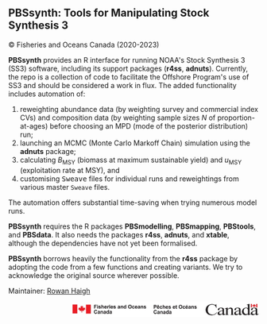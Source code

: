 ## PBSsynth: Tools for Manipulating Stock Synthesis 3 ##
&copy; Fisheries and Oceans Canada (2020-2023)

<b>PBSsynth</b> provides an R interface for running NOAA's Stock Synthesis 3 (SS3) software, including its support packages (<b>r4ss</b>, <b>adnuts</b>). Currently, the repo is a collection of code to facilitate the Offshore Program's use of SS3 and should be considered a work in flux. The added functionality includes automation of:

1. reweighting abundance data (by weighting survey and commercial index CVs) and composition data (by weighting sample sizes <i>N</i> of proportion-at-ages) before choosing an MPD (mode of the posterior distribution) run;
2. launching an MCMC (Monte Carlo Markoff Chain) simulation using the <b>adnuts</b> package;
3. calculating <i>B</i><sub>MSY</sub> (biomass at maximum sustainable yield) and <i>u</i><sub>MSY</sub> (exploitation rate at MSY), and
4. customising <tt>Sweave</tt> files for individual runs and reweightings from various master `Sweave` files.

The automation offers substantial time-saving when trying numerous model runs.

<b>PBSsynth</b> requires the R packages <b>PBSmodelling</b>, <b>PBSmapping</b>, <b>PBStools</b>, and <b>PBSdata</b>. 
It also needs the packages <b>r4ss</b>, <b>adnuts</b>, and <b>xtable</b>, although the dependencies have not yet been formalised.

<b>PBSsynth</b> borrows heavily the functionality from the <b>r4ss</b> package by adopting the code from a few functions and creating variants. We try to acknowledge the original source wherever possible.


Maintainer: <a href="mailto:rowan.haigh@dfo-mpo.gc.ca">Rowan Haigh</a>

<p align="right"><img src="DFOlogo_small.jpg" alt="DFO logo" style="height:30px;"></p> 

